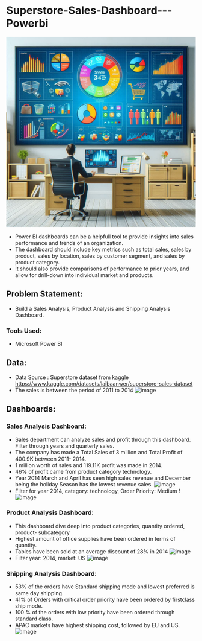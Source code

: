 # Superstore-Sales-Dashboard---Powerbi
  ![image](https://github.com/Amit380/SUPERSTORE-SALES/blob/main/Designer.png)
- Power BI dashboards can be a helpfull tool to provide insights into sales performance and trends of an organization.
- The dashboard should include key metrics such as total sales, sales by product, sales by location, sales by customer segment, and sales by product category. 
- It should also provide comparisons of performance to prior years, and allow for drill-down into individual market and products.

## Problem Statement:
- Build a Sales Analysis, Product Analysis and Shipping Analysis Dashboard.

### Tools Used: 
- Microsoft Power BI

## Data:
- Data Source : Superstore dataset from kaggle https://www.kaggle.com/datasets/laibaanwer/superstore-sales-dataset
- The sales is between the period of 2011 to 2014
   ![image](https://user-images.githubusercontent.com/103464406/218605670-7fe2f56e-7cc7-433e-9a09-fd0b655195aa.png)

## Dashboards:

### Sales Analysis Dashboard:
- Sales department can analyze sales and profit through this dashboard. Filter through years and quarterly sales.
- The company has made a Total Sales of 3 million and Total Profit of 400.9K between 2011- 2014.
- 1 million worth of sales and 119.11K profit was made in 2014.
- 46% of profit came from product category technology.
- Year 2014 March and April has seen high sales revenue and December being the holiday Season has the lowest revenue sales.
    ![image](https://user-images.githubusercontent.com/103464406/218605834-500b9b47-8873-4b4a-94ae-ed86486e3194.png)
- Filter for year 2014, category: technology, Order Priority: Medium
    !![image](https://user-images.githubusercontent.com/103464406/218607224-3a1bf219-c16f-44cb-bb8e-4e7b0ee22838.png)


### Product Analysis Dashboard:
- This dashboard dive deep into product categories, quantity ordered, product- subcategory
-  Highest amount of office supplies have been ordered in terms of quantity.
-  Tables have been sold at an average discount of 28% in 2014
   ![image](https://user-images.githubusercontent.com/103464406/218607609-fcf817e6-17a1-4b03-af50-00bbe806ad79.png)
- Filter year: 2014, market: US
    ![image](https://user-images.githubusercontent.com/103464406/218608118-393e40ea-9f77-46f2-9826-82f7be538d1d.png)

### Shipping Analysis Dashboard:
- 53% of the orders have Standard shipping mode and lowest preferred is same day shipping.
- 41% of Orders with critical order priority have been ordered by firstclass ship mode.
- 100 % of the orders with low priority have been ordered through standard class.
- APAC markets have highest shipping cost, followed by EU and US.
   ![image](https://user-images.githubusercontent.com/103464406/218608777-892f74b8-ee20-4c22-8c2f-953638930e54.png)

